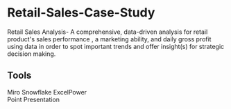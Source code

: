 # Retail-Sales-Case-Study
Retail Sales Analysis- A comprehensive, data-driven analysis for retail product's sales performance , a marketing ability, and daily gross profit using data in order to spot important trends and offer insight(s) for strategic decision making.
## Tools 
Miro
Snowflake 
ExcelPower  
Point Presentation
